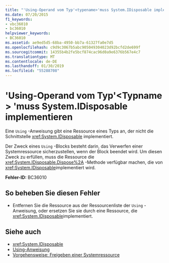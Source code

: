 ```yaml
---
title: "'Using-Operand vom Typ'<typename>'muss System.IDisposable implementieren"
ms.date: 07/20/2015
f1_keywords:
- vbc36010
- bc36010
helpviewer_keywords:
- BC36010
ms.assetid: ae9ed5d5-68ba-4950-bb7a-61327fa0e7d5
ms.openlocfilehash: c9d9c3067b5abc905049304023d92bcfd2de699f
ms.sourcegitcommit: 14355b4b2fe5bcf874cac96d0a9e6376b567e4c7
ms.translationtype: MT
ms.contentlocale: de-DE
ms.lasthandoff: 01/30/2019
ms.locfileid: "55288708"
---
```

# <a name="using-operand-of-type-typename-must-implement-systemidisposable"></a>'Using-Operand vom Typ'\<Typname > 'muss System.IDisposable implementieren
Eine `Using` -Anweisung gibt eine Ressource eines Typs an, der nicht die Schnittstelle <xref:System.IDisposable> implementiert.  
  
 Der Zweck eines `Using` -Blocks besteht darin, das Verwerfen einer Systemressource sicherzustellen, wenn der Block beendet wird. Um diesen Zweck zu erfüllen, muss die Ressource die <xref:System.IDisposable.Dispose%2A> -Methode verfügbar machen, die von <xref:System.IDisposable>implementiert wird.  
  
 **Fehler-ID:** BC36010  
  
## <a name="to-correct-this-error"></a>So beheben Sie diesen Fehler  
  
-   Entfernen Sie die Ressource aus der Ressourcenliste der `Using` -Anweisung, oder ersetzen Sie sie durch eine Ressource, die <xref:System.IDisposable>implementiert.  
  
## <a name="see-also"></a>Siehe auch
- <xref:System.IDisposable>
- [Using-Anweisung](../../visual-basic/language-reference/statements/using-statement.md)
- [Vorgehensweise: Freigeben einer Systemressource](../../visual-basic/programming-guide/language-features/control-flow/how-to-dispose-of-a-system-resource.md)
